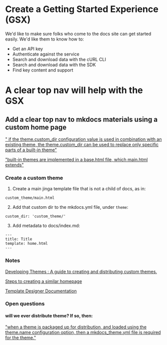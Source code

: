 # Create a Getting Started Experience (GSX)

We'd like to make sure folks who come to the docs site can get started easily. We'd like them to know how to:

* Get an API key
* Authenticate against the service
* Search and download data with the cURL CLI
* Search and download data with the SDK
* Find key content and support

# A clear top nav will help with the GSX

## Add a clear top nav to mkdocs materials using a custom home page

[" if the theme.custom_dir configuration value is used in combination with an existing theme, the theme.custom_dir can be used to replace only specific parts of a built-in theme"](https://www.mkdocs.org/dev-guide/themes/)

["built-in themes are implemented in a base.html file, which main.html extends"](https://www.mkdocs.org/dev-guide/themes/)

### Create a custom theme

1. Create a main jinga template file that is not a child of docs, as in:

```custom_theme/main.html```

2. Add that custom dir to the mkdocs.yml file, under `theme`:

```custom_dir: 'custom_theme/'```

3. Add metadata to docs/index.md:

```
---
title: Title
template: home.html
---
```


### Notes

[Developing Themes : A guide to creating and distributing custom themes.](https://www.mkdocs.org/dev-guide/themes/)

[Steps to creating a similar homepage](https://github.com/squidfunk/mkdocs-material/issues/1996#issuecomment-855086383)

[Template Designer Documentation](https://jinja.palletsprojects.com/en/3.1.x/templates/)


### Open questions

#### will we ever distribute theme? If so, then:

["when a theme is packaged up for distribution, and loaded using the theme.name configuration option, then a mkdocs_theme.yml file is required for the theme."](https://www.mkdocs.org/dev-guide/themes/)